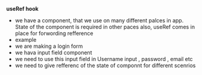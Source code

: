 **useRef hook**

- we have a component, that we use on many different palces in app.
  State of the component is required in other paces also, useRef comes in place for forwording refference
- example
- we are making a login form
- we hava input field component
- we need to use this input field in Username input , password , email etc
- we need to give refferenc of the state of componnt for different scenrios
